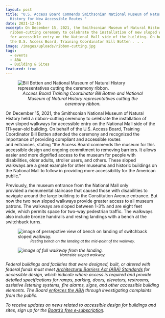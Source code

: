 ```yaml
---
layout: post
title: "U.S. Access Board Commends Smithsonian National Museum of Natural
  History for New Accessible Routes "
date: 2021-12-16
excerpt: On December 15, 2021, the Smithsonian Museum of Natural History held a
  ribbon-cutting ceremony to celebrate the installation of new sloped walkways
  for accessible entry on the National Mall side of the building. On behalf of
  the U.S. Access Board, Training Coordinator Bill Botten . . .
image: /images/uploads/ribbon-cutting.jpg
tags:
  - events
  - ABA
  - Building & Sites
featured: true
---
```

<figure class="img-left">
    <img src="{{ site.baseurl }}/images/uploads/ribbon-cutting.jpg" alt="Bill Botten and National Museum of Natural History representatives cutting the ceremony ribbon." class="center">
  <figcaption style="text-align:center">
    <em>Access Board Training Coordinator Bill Botten and National Museum of Natural History representatives cutting the ceremony ribbon.</em>
  </figcaption>
</figure>

On December 15, 2021, the Smithsonian National Museum of Natural History held a ribbon-cutting ceremony to celebrate the installation of new sloped walkways for accessible entry on the National Mall side of the 111-year-old building. On behalf of the U.S. Access Board, Training Coordinator Bill Botten attended the ceremony and recognized the importance of providing compliant and accessible routes and entrances, stating “the Access Board commends the museum for this accessible design and ongoing commitment to removing barriers. It allows easier and more dignified access to the museum for people with disabilities, older adults, stroller users, and others. These sloped walkways are a great example for other museums and historic buildings on the National Mall to follow in providing more accessibility for the American public.”  

Previously, the museum entrance from the National Mall only provided a monumental staircase that caused those with disabilities to navigate around the large building to the Constitution Avenue entrance. But now the two new sloped walkways provide greater access to all museum patrons. The walkways are sloped between 1-3% and are eight feet wide, which permits space for two-way pedestrian traffic. The walkways also include bronze handrails and resting landings with a bench at the switchback turns. 

<figure class="img-right">
  <img src="{{ site.baseurl }}/images/uploads/NMNH-bench" alt="image of persepctive view of bench on landing of switchback sloped walkway." class="center">
  <figcaption style="text-align:center; font-size:smaller; font-style:oblique;">
    <em>Resting bench on the landing at the mid-point of the walkway.<em>
  </figcaption>
</figure>
<figure class="img-right">
  <img src="{{ site.baseurl }}/images/uploads/NMNH-walkway" alt="image of full walkway from the landing." class="center">
  <figcaption style="text-align:center; font-size:smaller; font-style:oblique;">
    <em>Northside sloped walkway.<em>
  </figcaption>
</figure>

Federal buildings and facilities that were designed, built, or altered with federal funds must meet [Architectural Barriers Act (ABA) Standards](https://www.access-board.gov/aba/) for accessible design, which indicate where access is required and provide detailed specifications for ramps, parking, doors, elevators, restrooms, assistive listening systems, fire alarms, signs, and other accessible building elements. The Board [enforces the ABA](https://www.access-board.gov/enforcement/) through investigating complaints from the public. 

To receive updates on news related to accessible design for buildings and sites, sign up for the [Board’s free e-subscription](https://public.govdelivery.com/accounts/USACCESS/subscriber/new?topic_id=USACCESS_28).
